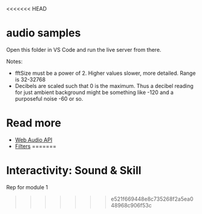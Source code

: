 <<<<<<< HEAD

# audio samples

Open this folder in VS Code and run the live server from there.

Notes:

* fftSize must be a power of 2. Higher values slower, more detailed. Range is 32-32768
* Decibels are scaled such that 0 is the maximum. Thus a decibel reading for just ambient background might be something like -120 and a purposeful noise -60 or so.

# Read more

* [Web Audio API](https://developer.mozilla.org/en-US/docs/Web/API/Web_Audio_API)
* [Filters](https://developer.mozilla.org/en-US/docs/Web/API/BiquadFilterNode)
=======
# Interactivity: Sound & Skill
Rep for module 1
>>>>>>> e521f669448e8c735268f2a5ea048968c906f53c
